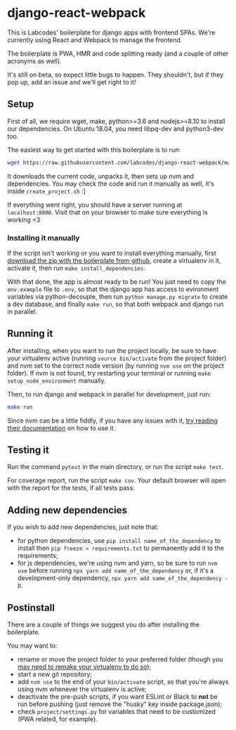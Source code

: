 # django-react-webpack

This is Labcodes' boilerplate for django apps with frontend SPAs. We're currently using React and Webpack to manage the frontend.

The boilerplate is PWA, HMR and code splitting ready (and a couple of other acronyms as well).

It's still on beta, so expect little bugs to happen. They shouldn't, but if they pop up, add an issue and we'll get right to it!

## Setup

First of all, we require wget, make, python>=3.6 and nodejs>=8.10 to install our dependencies. On Ubuntu 18.04, you need libpq-dev and python3-dev too.

The easiest way to get started with this boilerplate is to run:

```sh
wget https://raw.githubusercontent.com/labcodes/django-react-webpack/master/create_project.sh --no-cache -P /tmp/ && bash /tmp/create_project.sh
```

It downloads the current code, unpacks it, then sets up nvm and dependencies. You may check the code and run it manually as well, it's inside `create_project.sh` :]

If everything went right, you should have a server running at `localhost:8000`. Visit that on your browser to make sure everything is working <3

### Installing it manually

If the script isn't working or you want to install everything manually, first [download the zip with the boilerplate from github](https://github.com/labcodes/django-react-webpack/archive/feature/update.zip), create a virtualenv in it, activate it, then run `make install_dependencies`.

With that done, the app is almost ready to be run! You just need to copy the `env.example` file to `.env`, so that the django app has access to evironment variables via python-decouple, then run `python manage.py migrate` to create a dev database, and finally `make run`, so that both webpack and django run in parallel.

## Running it

After installing, when you want to run the project locally, be sure to have your virtualenv active (running `source bin/activate` from the project folder) and nvm set to the correct node version (by running `nvm use` on the project folder). If nvm is not found, try restarting your terminal or running `make setup_node_environment` manually.

Then, to run django and webpack in parallel for development, just run:

```sh
make run
```

Since nvm can be a little fiddly, if you have any issues with it, [try reading their documentation](https://github.com/nvm-sh/nvm#installing-and-updating) on how to use it.

## Testing it

Run the command `pytest` in the main directory, or run the script `make test`.

For coverage report, run the script `make cov`. Your default browser will open with the report for the tests, if all tests pass.

## Adding new dependencies

If you wish to add new dependencies, just note that:

- for python dependencies, use `pip install name_of_the_dependency` to install then `pip freeze > requirements.txt` to permanently add it to the requirements;
- for js dependencies, we're using nvm and yarn, so be sure to run `nvm use` before running `npx yarn add name_of_the_dependency` or, if it's a development-only dependency, `npx yarn add name_of_the_dependency -D`.

## Postinstall

There are a couple of things we suggest you do after installing the boilerplate.

You may want to:

- rename or move the project folder to your preferred folder (though you [may need to remake your virtualenv to do so](https://stackoverflow.com/questions/32407365/can-i-move-a-virtualenv#answer-58772116));
- start a new git repository;
- add `nvm use` to the end of your `bin/activate` script, so that you're always using nvm whenever the virtualenv is active;
- deactivate the pre-push scripts, if you want ESLint or Black to **not** be run before pushing (just remove the "husky" key inside package.json);
- check `project/settings.py` for variables that need to be customized (PWA related, for example).
